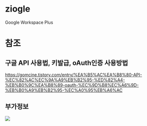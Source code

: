 # ziogle
Google Workspace Plus

# 참조
## 구글 API 사용법, 키발급, oAuth인증 사용방법
https://gomcine.tistory.com/entry/%EA%B5%AC%EA%B8%80-API-%EC%82%AC%EC%9A%A9%EB%B2%95-%ED%82%A4-%EB%B0%9C%EA%B8%89-oauth-%EC%9D%B8%EC%A6%9D-%EB%B0%A9%EB%B2%95-%EC%A0%95%EB%A6%AC

## 부가정보
<img src="https://drive.google.com/thumbnail?id=1BLLnWhGF7yn4RoWVc9m_RR9iickJzR41">
